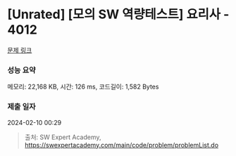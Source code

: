 # [Unrated] [모의 SW 역량테스트] 요리사 - 4012 

[문제 링크](https://swexpertacademy.com/main/code/problem/problemDetail.do?contestProbId=AWIeUtVakTMDFAVH) 

### 성능 요약

메모리: 22,168 KB, 시간: 126 ms, 코드길이: 1,582 Bytes

### 제출 일자

2024-02-10 00:29



> 출처: SW Expert Academy, https://swexpertacademy.com/main/code/problem/problemList.do